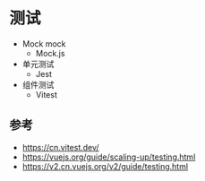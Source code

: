 # 测试

- Mock mock
  - Mock.js
- 单元测试
  - Jest
- 组件测试
  - Vitest

## 参考

- https://cn.vitest.dev/
- https://vuejs.org/guide/scaling-up/testing.html
- https://v2.cn.vuejs.org/v2/guide/testing.html
